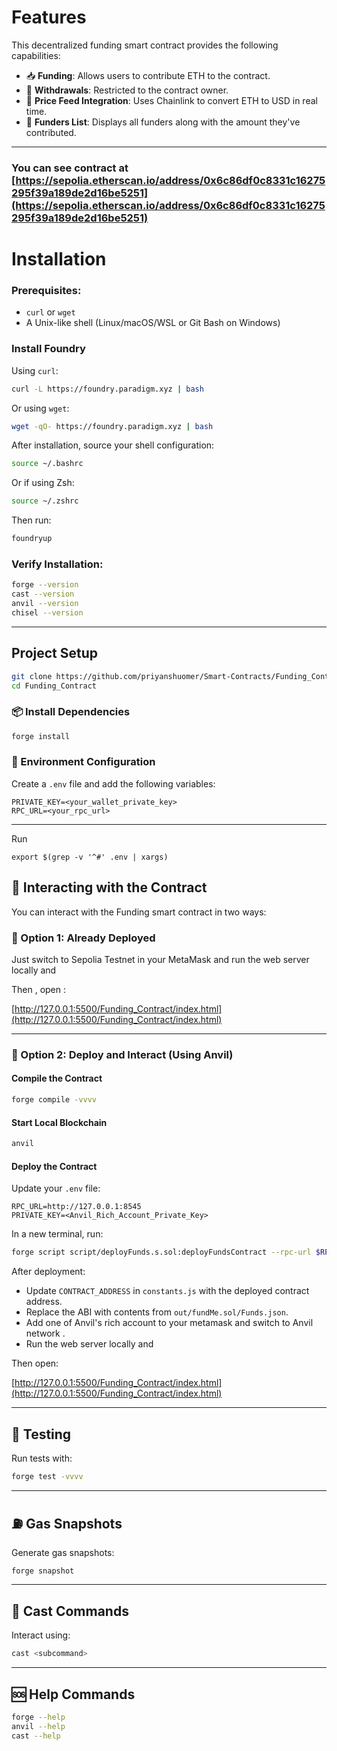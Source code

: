 # Features

This decentralized funding smart contract provides the following capabilities:

- 📥 **Funding**: Allows users to contribute ETH to the contract.
- 🔐 **Withdrawals**: Restricted to the contract owner.
- 💸 **Price Feed Integration**: Uses Chainlink to convert ETH to USD in real time.
- 📃 **Funders List**: Displays all funders along with the amount they've contributed.

---

### You can see contract at [https://sepolia.etherscan.io/address/0x6c86df0c8331c16275295f39a189de2d16be5251](https://sepolia.etherscan.io/address/0x6c86df0c8331c16275295f39a189de2d16be5251)



# Installation
### Prerequisites:

- `curl` or `wget`
- A Unix-like shell (Linux/macOS/WSL or Git Bash on Windows)

### Install Foundry

Using `curl`:
```bash
curl -L https://foundry.paradigm.xyz | bash
```

Or using `wget`:
```bash
wget -qO- https://foundry.paradigm.xyz | bash
```

After installation, source your shell configuration:

```bash
source ~/.bashrc
```

Or if using Zsh:

```bash
source ~/.zshrc
```

Then run:

```bash
foundryup
```

### Verify Installation:

```bash
forge --version
cast --version
anvil --version
chisel --version
```

---

## Project Setup

```bash
git clone https://github.com/priyanshuomer/Smart-Contracts/Funding_Contract.git
cd Funding_Contract
```

### 📦 Install Dependencies

```bash
forge install
```

### 🔐 Environment Configuration

Create a `.env` file and add the following variables:

```env
PRIVATE_KEY=<your_wallet_private_key>
RPC_URL=<your_rpc_url>
```

---

Run 
```shell
export $(grep -v '^#' .env | xargs)

```

## 🚀 Interacting with the Contract

You can interact with the Funding smart contract in two ways:

### 🔧 Option 1: Already Deployed

Just switch to Sepolia Testnet in your MetaMask and run the web server locally and 

Then , open : 

[http://127.0.0.1:5500/Funding_Contract/index.html](http://127.0.0.1:5500/Funding_Contract/index.html)

---

### 🔧 Option 2: Deploy and Interact (Using Anvil)

#### Compile the Contract

```bash
forge compile -vvvv
```

#### Start Local Blockchain

```bash
anvil
```

#### Deploy the Contract

Update your `.env` file:

```env
RPC_URL=http://127.0.0.1:8545
PRIVATE_KEY=<Anvil_Rich_Account_Private_Key>
```

In a new terminal, run:

```bash
forge script script/deployFunds.s.sol:deployFundsContract --rpc-url $RPC_URL --private-key $PRIVATE_KEY --broadcast
```

After deployment:

- Update `CONTRACT_ADDRESS` in `constants.js` with the deployed contract address.
- Replace the ABI with contents from `out/fundMe.sol/Funds.json`.
- Add one of Anvil's rich account to your metamask and switch to Anvil network .
- Run the web server locally and 

Then open:

[http://127.0.0.1:5500/Funding_Contract/index.html](http://127.0.0.1:5500/Funding_Contract/index.html)

---

## 🧪 Testing

Run tests with:

```bash
forge test -vvvv
```

---

## ⛽ Gas Snapshots

Generate gas snapshots:

```bash
forge snapshot
```

---

## 🔧 Cast Commands

Interact using:

```bash
cast <subcommand>
```

---

## 🆘 Help Commands

```bash
forge --help
anvil --help
cast --help
```
